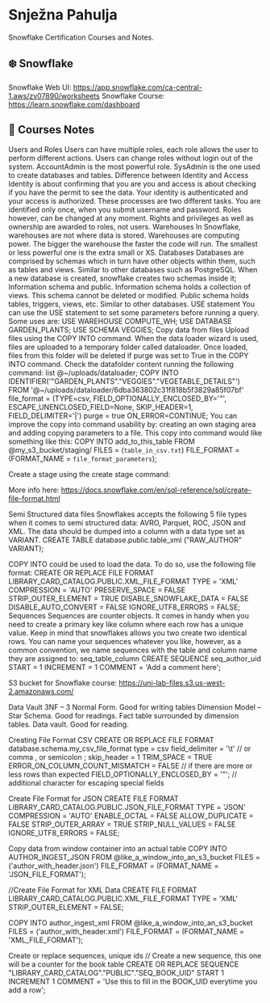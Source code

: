 # Snježna Pahulja

Snowflake Certification Courses and Notes.

## :snowflake: Snowflake

Snowflake Web UI: https://app.snowflake.com/ca-central-1.aws/zv07890/worksheets
Snowflake Course: https://learn.snowflake.com/dashboard

## :book: Courses Notes

Users and Roles
Users can have multiple roles, each role allows the user to perform different actions. Users can change roles without login out of the system. AccountAdmin is the most powerful role. SysAdmin is the one used to create databases and tables.
Difference between Identity and Access
Identity is about confirming that you are you and access is about checking if you have the permit to see the data. Your identity is authenticated and your access is authorized. These processes are two different tasks. You are identified only once, when you submit username and password. Roles however, can be changed at any moment. Rights and privileges as well as ownership are awarded to roles, not users. 
Warehouses
In Snowflake, warehouses are not where data is stored. Warehouses are computing power. The bigger the warehouse the faster the code will run. The smallest or less powerful one is the extra small or XS.
Databases
Databases are comprised by schemas which in turn have other objects within them, such as tables and views. Similar to other databases such as PostgreSQL. 
When a new database is created, snowflake creates two schemas inside it; Information schema and public. Information schema holds a collection of views. This schema cannot be deleted or modified. Public schema holds tables, triggers, views, etc. Similar to other databases.
USE statement
You can use the USE statement to set some parameters before running a query. Some uses are: 
USE WAREHOUSE COMPUTE_WH;
USE DATABASE GARDEN_PLANTS;
USE SCHEMA VEGGIES;
Copy data from files
Upload files using the COPY INTO command. When the data loader wizard is used, files are uploaded to a temporary folder called dataloader. Once loaded, files from this folder will be deleted if purge was set to True in the COPY INTO command. Check the datafolder content running the following command: list @~/uploads/dataloader;
COPY INTO IDENTIFIER('"GARDEN_PLANTS"."VEGGIES"."VEGETABLE_DETAILS"') FROM '@~/uploads/dataloader/6dba363802c31f818b5f3829a85f07bf' file_format = (TYPE=csv, FIELD_OPTIONALLY_ENCLOSED_BY='"', ESCAPE_UNENCLOSED_FIELD=None, SKIP_HEADER=1, FIELD_DELIMITER='|') purge = true ON_ERROR=CONTINUE;
You can improve the copy into command usability by: creating an own staging area and adding copying parameters to a file. 
This copy into command would like something like this:
COPY INTO add_to_this_table
FROM @my_s3_bucket/staging/
FILES = (`table_in_csv.txt`)
FILE_FORMAT = (FORMAT_NAME = `file_format_parameters`);

Create a stage using the create stage command:


More info here: https://docs.snowflake.com/en/sql-reference/sql/create-file-format.html

Semi Structured data files
Snowflakes accepts the following 5 file types when it comes to semi structured data: AVRO, Parquet, ROC, JSON and XML. The data should be dumped into a column with a data type set as VARIANT.
CREATE TABLE database.public.table_xml ("RAW_AUTHOR" VARIANT); 

COPY INTO could be used to load the data. To do so, use the following file format:
CREATE OR REPLACE FILE FORMAT LIBRARY_CARD_CATALOG.PUBLIC.XML_FILE_FORMAT 
TYPE = 'XML' 
COMPRESSION = 'AUTO' 
PRESERVE_SPACE = FALSE 
STRIP_OUTER_ELEMENT = TRUE 
DISABLE_SNOWFLAKE_DATA = FALSE 
DISABLE_AUTO_CONVERT = FALSE 
IGNORE_UTF8_ERRORS = FALSE; 
Sequences
Sequences are counter objects. It comes in handy when you need to create a primary key like column where each row has a unique value. Keep in mind that snowflakes allows you two create two identical rows. You can name your sequences whatever you like, however, as a common convention, we name sequences with the table and column name they are assigned to: seq_table_column
CREATE SEQUENCE seq_author_uid
START = 1 INCREMENT = 1 COMMENT = 'Add a comment here';




S3 bucket for Snowflake course: https://uni-lab-files.s3.us-west-2.amazonaws.com/



Data Vault
3NF – 3 Normal Form. Good for writing tables
Dimension Model – Star Schema. Good for readings. Fact table surrounded by dimension tables.
Data vault. Good for reading.



Creating File Format CSV
CREATE OR REPLACE FILE FORMAT database.schema.my_csv_file_format
  type = csv
  field_delimiter = '\t' // or comma , or semicolon ;
  skip_header = 1
  TRIM_SPACE = TRUE
  ERROR_ON_COLUMN_COUNT_MISMATCH = FALSE // if there are more or less rows than expected
  FIELD_OPTIONALLY_ENCLOSED_BY = '"'; // additional character for escaping special fields
  
Create File Format for JSON 
CREATE FILE FORMAT LIBRARY_CARD_CATALOG.PUBLIC.JSON_FILE_FORMAT 
TYPE = 'JSON' 
COMPRESSION = 'AUTO' 
ENABLE_OCTAL = FALSE
ALLOW_DUPLICATE = FALSE
STRIP_OUTER_ARRAY = TRUE
STRIP_NULL_VALUES = FALSE
IGNORE_UTF8_ERRORS = FALSE; 

Copy data from window container into an actual table
COPY INTO AUTHOR_INGEST_JSON
FROM @like_a_window_into_an_s3_bucket
FILES = ('author_with_header.json')
FILE_FORMAT = (FORMAT_NAME = 'JSON_FILE_FORMAT');


//Create File Format for XML Data
CREATE FILE FORMAT LIBRARY_CARD_CATALOG.PUBLIC.XML_FILE_FORMAT 
TYPE = 'XML' 
STRIP_OUTER_ELEMENT = FALSE; 

COPY INTO author_ingest_xml
FROM @like_a_window_into_an_s3_bucket
FILES = ('author_with_header.xml')
FILE_FORMAT = (FORMAT_NAME = 'XML_FILE_FORMAT');


Create or replace sequences, unique ids
// Create a new sequence, this one will be a counter for the book table
CREATE OR REPLACE SEQUENCE "LIBRARY_CARD_CATALOG"."PUBLIC"."SEQ_BOOK_UID" 
START 1 
INCREMENT 1 
COMMENT = 'Use this to fill in the BOOK_UID everytime you add a row';

